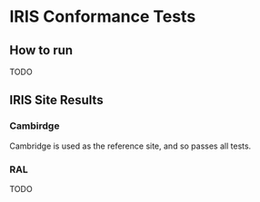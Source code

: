 # IRIS Conformance Tests

## How to run

TODO

## IRIS Site Results

### Cambirdge

Cambridge is used as the reference site, and so passes all tests.

### RAL

TODO

